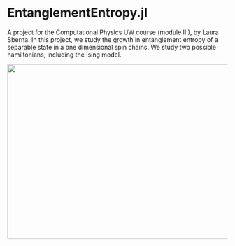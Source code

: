 # EntanglementEntropy.jl

A project for the Computational Physics UW course (module III), by Laura Sberna. In this project, we study the growth in entanglement entropy of a separable state in a one dimensional spin chains. We study two possible hamiltonians, including the Ising model.

<img src="https://i.imgur.com/0Iiyo0s.png" width="600" height="400">

